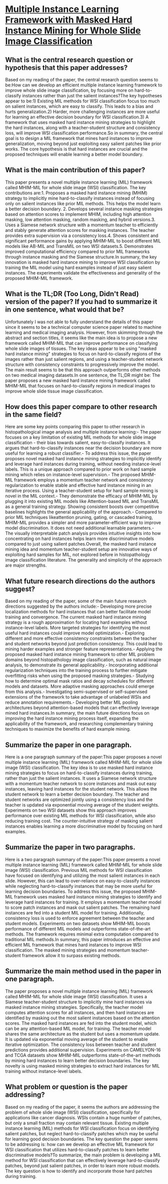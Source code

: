 # [Multiple Instance Learning Framework with Masked Hard Instance Mining   for Whole Slide Image Classification](https://arxiv.org/abs/2307.15254)

## What is the central research question or hypothesis that this paper addresses?

 Based on my reading of the paper, the central research question seems to be:How can we develop an efficient multiple instance learning framework to improve whole slide image classification, by focusing more on hard-to-classify instances rather than just the salient instances?The key hypotheses appear to be:1) Existing MIL methods for WSI classification focus too much on salient instances, which are easy to classify. This leads to a bias and hurts generalization.2) Harder, more challenging instances are more useful for learning an effective decision boundary for WSI classification.3) A framework that uses masked hard instance mining strategies to highlight the hard instances, along with a teacher-student structure and consistency loss, will improve WSI classification performance.So in summary, the central goal is to design a MIL framework that mines hard instances to improve generalization, moving beyond just exploiting easy salient patches like prior works. The core hypothesis is that hard instances are crucial and the proposed techniques will enable learning a better model boundary.


## What is the main contribution of this paper?

 This paper presents a novel multiple instance learning (MIL) framework called MHIM-MIL for whole slide image (WSI) classification. The key contributions are:1. Proposes a masked hard instance mining (MHIM) strategy to implicitly mine hard-to-classify instances instead of focusing only on salient instances like prior MIL methods. This helps the model learn a better decision boundary. 2. Develops several instance masking strategies based on attention scores to implement MHIM, including high attention masking, low attention masking, random masking, and hybrid versions.3. Uses a Siamese network structure with a momentum teacher to efficiently and stably generate attention scores for masking instances. The teacher provides extra supervision via a consistency loss.4. Shows consistent and significant performance gains by applying MHIM-MIL to boost different MIL models like AB-MIL and TransMIL on two WSI datasets.5. Demonstrates improved computational efficiency compared to prior MIL frameworks through instance masking and the Siamese structure.In summary, the key innovation is masked hard instance mining to improve WSI classification by training the MIL model using hard examples instead of just easy salient instances. The experiments validate the effectiveness and generality of the proposed MHIM-MIL framework.


## What is the TL;DR (Too Long, Didn't Read) version of the paper? If you had to summarize it in one sentence, what would that be?

 Unfortunately I was not able to fully understand the details of this paper since it seems to be a technical computer science paper related to machine learning and medical imaging analysis. However, from skimming through the abstract and section titles, it seems like the main idea is to propose a new framework called MHIM-MIL that can improve performance on classifying whole slide images of tissues. The key ideas appear to be using "masked hard instance mining" strategies to focus on hard-to-classify regions of the images rather than just salient regions, and using a teacher-student network structure with consistency constraints to progressively improve the model. The main result seems to be that this approach outperforms other methods on two medical imaging datasets.In one sentence, the TL;DR might be: The paper proposes a new masked hard instance mining framework called MHIM-MIL that focuses on hard-to-classify regions in medical images to improve whole slide tissue image classification.


## How does this paper compare to other research in the same field?

 Here are some key points comparing this paper to other research in histopathological image analysis and multiple instance learning:- The paper focuses on a key limitation of existing MIL methods for whole slide image classification - their bias towards salient, easy-to-classify instances. It argues that hard-to-classify instances near the decision boundary are more useful for learning a robust classifier.- To address this issue, the paper proposes novel masked hard instance mining strategies to implicitly identify and leverage hard instances during training, without needing instance-level labels. This is a unique approach compared to prior work on hard sample mining which relies on instance-level supervision.- The proposed MHIM-MIL framework employs a momentum teacher network and consistency regularization to enable stable and effective hard instance mining in an iterative process. Using a teacher-student setup for hard sample mining is novel in the MIL context.- They demonstrate the efficacy of MHIM-MIL by plugging it into existing MIL models like Attention-based MIL and TransMIL as a general training strategy. Showing consistent boosts over competitive baselines highlights the general applicability of the approach.- Compared to prior MIL techniques likeattention pruning, gating, or cascaded training, MHIM-MIL provides a simpler and more parameter-efficient way to improve model discrimination. It does not need additional learnable parameters.- The visually interpretable patch analysis provides intuitive insights into how concentrating on hard instances helps learn more discriminative models compared to just using salient patches.Overall, the masked hard instance mining idea and momentum teacher-student setup are innovative ways of exploiting hard samples for MIL, not explored before in histopathology image classification literature. The generality and simplicity of the approach are major strengths.


## What future research directions do the authors suggest?

 Based on my reading of the paper, some of the main future research directions suggested by the authors include:- Developing more precise localization methods for hard instances that can better facilitate model training and convergence. The current masked hard instance mining strategy is a rough approximation for locating hard examples without instance-level labels. More targeted strategies for identifying the most useful hard instances could improve model optimization.- Exploring different and more effective consistency constraints between the teacher and student networks beyond just prediction consistency. This could lead to mining harder examples and stronger feature representations.- Applying the proposed masked hard instance mining framework to other MIL problem domains beyond histopathology image classification, such as natural image analysis, to demonstrate its general applicability.- Incorporating additional regularization techniques into the training process to further mitigate overfitting risks when using the proposed masking strategies.- Studying how to determine optimal mask ratios and decay schedules for different models and datasets. More adaptive masking approaches could emerge from this analysis.- Investigating semi-supervised or self-supervised extensions of the framework to take advantage of unlabeled WSIs and reduce annotation requirements.- Developing better MIL pooling architectures beyond attention-based models that can effectively leverage mined hard instances.In summary, the main future directions focus on improving the hard instance mining process itself, expanding the applicability of the framework, and researching complementary training techniques to maximize the benefits of hard example mining.


## Summarize the paper in one paragraph.

 Here is a one paragraph summary of the paper:This paper proposes a novel multiple instance learning (MIL) framework called MHIM-MIL for whole slide image (WSI) classification. The key idea is to use masked hard instance mining strategies to focus on hard-to-classify instances during training, rather than just the salient instances. It uses a Siamese network structure with a momentum teacher network to score instances and mask out easy instances, leaving hard instances for the student network. This allows the student network to learn a better decision boundary. The teacher and student networks are optimized jointly using a consistency loss and the teacher is updated via exponential moving average of the student weights. Experiments on two WSI datasets show this approach improves performance over existing MIL methods for WSI classification, while also reducing training cost. The counter-intuitive strategy of masking salient instances enables learning a more discriminative model by focusing on hard examples.


## Summarize the paper in two paragraphs.

 Here is a two paragraph summary of the paper:This paper presents a novel multiple instance learning (MIL) framework called MHIM-MIL for whole slide image (WSI) classification. Previous MIL methods for WSI classification have focused on identifying and utilizing the most salient instances in each slide. However, this can lead to over-reliance on easy-to-classify instances while neglecting hard-to-classify instances that may be more useful for learning decision boundaries. To address this issue, the proposed MHIM-MIL framework uses masked hard instance mining strategies to identify and leverage hard instances for training. It employs a momentum teacher model to score patch instances and mask out salient patches. The remaining hard instances are fed into a student MIL model for training. Additionally, consistency loss is used to enforce agreement between the teacher and student models. Experiments on two datasets show MHIM-MIL boosts performance of different MIL models and outperforms state-of-the-art methods. The framework requires minimal extra computation compared to traditional MIL methods.In summary, this paper introduces an effective and efficient MIL framework that mines hard instances to improve WSI classification. The masked mining strategies and momentum teacher-student framework allow it to surpass existing methods.


## Summarize the main method used in the paper in one paragraph.

 The paper proposes a novel multiple instance learning (MIL) framework called MHIM-MIL for whole slide image (WSI) classification. It uses a Siamese teacher-student structure to implicitly mine hard instances via masked instance mining strategies. Specifically, the teacher model computes attention scores for all instances, and then hard instances are identified by masking out the most salient instances based on the attention scores. The masked hard instances are fed into the student model, which can be any attention-based MIL model, for training. The teacher model shares the same architecture as the student but uses a momentum update. It is updated via exponential moving average of the student to enable iterative optimization. The consistency loss between teacher and student predictions provides additional supervision. Experiments on CAMELYON-16 and TCGA datasets show MHIM-MIL outperforms state-of-the-art methods by mining hard instances to learn better decision boundaries. The key novelty is using masked mining strategies to extract hard instances for MIL training without instance-level labels.


## What problem or question is the paper addressing?

 Based on my reading of the paper, it seems the authors are addressing the problem of whole slide image (WSI) classification, specifically for applications like cancer diagnosis. WSIs contain a huge number of patches, but only a small fraction may contain relevant tissue. Existing multiple instance learning (MIL) methods for WSI classification focus on identifying salient patches, but neglect hard-to-classify patches which may be useful for learning good decision boundaries. The key question the paper seems to be addressing is: how can we develop an effective MIL framework for WSI classification that utilizes hard-to-classify patches to learn better discriminative models?To summarize, the main problem is developing a MIL method for WSI classification that can effectively leverage hard-to-classify patches, beyond just salient patches, in order to learn more robust models. The key question is how to identify and incorporate those hard patches during training.
